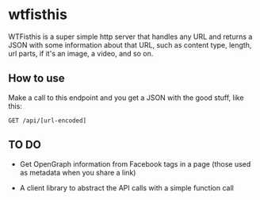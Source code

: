 # wtfisthis

WTFisthis is a super simple http server that handles any URL and returns a JSON with some
information about that URL, such as content type, length, url parts, if it's an image, a
video, and so on.

## How to use

Make a call to this endpoint and you get a JSON with the good stuff, like this:

```
GET /api/[url-encoded]
```

## TO DO

- Get OpenGraph information from Facebook tags in a page (those used as metadata when you share a link)

- A client library to abstract the API calls with a simple function call
